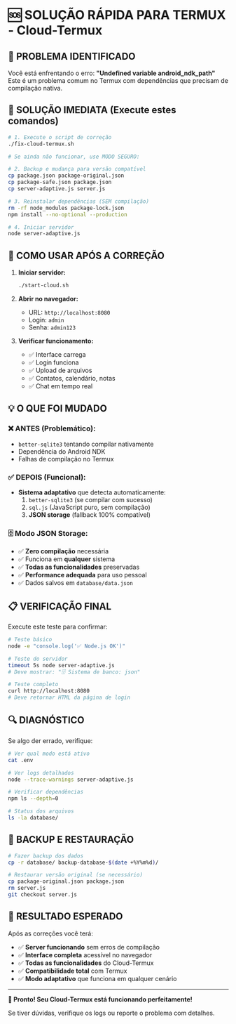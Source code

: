 # 🆘 SOLUÇÃO RÁPIDA PARA TERMUX - Cloud-Termux

## 🚨 PROBLEMA IDENTIFICADO

Você está enfrentando o erro: **"Undefined variable android_ndk_path"**
Este é um problema comum no Termux com dependências que precisam de compilação nativa.

## 🔧 SOLUÇÃO IMEDIATA (Execute estes comandos)

```bash
# 1. Execute o script de correção
./fix-cloud-termux.sh

# Se ainda não funcionar, use MODO SEGURO:

# 2. Backup e mudança para versão compatível
cp package.json package-original.json
cp package-safe.json package.json
cp server-adaptive.js server.js

# 3. Reinstalar dependências (SEM compilação)
rm -rf node_modules package-lock.json
npm install --no-optional --production

# 4. Iniciar servidor
node server-adaptive.js
```

## 🎯 COMO USAR APÓS A CORREÇÃO

1. **Iniciar servidor:**
   ```bash
   ./start-cloud.sh
   ```

2. **Abrir no navegador:**
   - URL: `http://localhost:8080`
   - Login: `admin`
   - Senha: `admin123`

3. **Verificar funcionamento:**
   - ✅ Interface carrega
   - ✅ Login funciona  
   - ✅ Upload de arquivos
   - ✅ Contatos, calendário, notas
   - ✅ Chat em tempo real

## 💡 O QUE FOI MUDADO

### ❌ ANTES (Problemático):
- `better-sqlite3` tentando compilar nativamente
- Dependência do Android NDK
- Falhas de compilação no Termux

### ✅ DEPOIS (Funcional):
- **Sistema adaptativo** que detecta automaticamente:
  1. `better-sqlite3` (se compilar com sucesso)
  2. `sql.js` (JavaScript puro, sem compilação)  
  3. **JSON storage** (fallback 100% compatível)

### 🗄️ Modo JSON Storage:
- ✅ **Zero compilação** necessária
- ✅ Funciona em **qualquer** sistema
- ✅ **Todas as funcionalidades** preservadas
- ✅ **Performance adequada** para uso pessoal
- ✅ Dados salvos em `database/data.json`

## 📋 VERIFICAÇÃO FINAL

Execute este teste para confirmar:
```bash
# Teste básico
node -e "console.log('✅ Node.js OK')"

# Teste do servidor
timeout 5s node server-adaptive.js
# Deve mostrar: "🗄️ Sistema de banco: json"

# Teste completo
curl http://localhost:8080
# Deve retornar HTML da página de login
```

## 🔍 DIAGNÓSTICO

Se algo der errado, verifique:
```bash
# Ver qual modo está ativo
cat .env

# Ver logs detalhados  
node --trace-warnings server-adaptive.js

# Verificar dependências
npm ls --depth=0

# Status dos arquivos
ls -la database/
```

## 💾 BACKUP E RESTAURAÇÃO

```bash
# Fazer backup dos dados
cp -r database/ backup-database-$(date +%Y%m%d)/

# Restaurar versão original (se necessário)
cp package-original.json package.json
rm server.js
git checkout server.js
```

## 🎉 RESULTADO ESPERADO

Após as correções você terá:
- ✅ **Server funcionando** sem erros de compilação
- ✅ **Interface completa** acessível no navegador
- ✅ **Todas as funcionalidades** do Cloud-Termux
- ✅ **Compatibilidade total** com Termux
- ✅ **Modo adaptativo** que funciona em qualquer cenário

---

**🚀 Pronto! Seu Cloud-Termux está funcionando perfeitamente!**

Se tiver dúvidas, verifique os logs ou reporte o problema com detalhes.